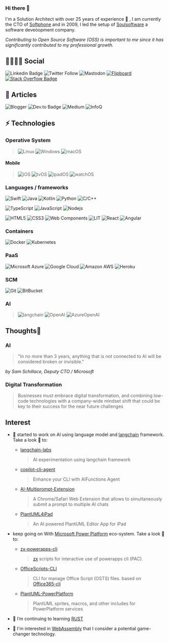 ### Hi there 👋

I'm a Solution Architect with over 25 years of experience 💪 , I am currently the CTO of [Softphone](http://www.softphone.it) and in 2009, I led the setup of [Soulsoftware](https://www.soulsoftware.it) a software deveòopment company.

_Contributing to Open Source Software (OSS) is important to me since it has significantly contributed to my professional growth._


## 👩‍👩‍👦‍👦 Social

![Linkedin Badge](https://img.shields.io/badge/-Linked%20In-blue?style=flat-square&logo=Linkedin&logoColor=white&link=https://www.linkedin.com/in/bartolomeosorrentino/)
![Twitter Follow](https://img.shields.io/twitter/follow/bsorrentinoJ?label=twitter)
![Mastodon](https://img.shields.io/badge/-Mastodon-blue?style=social&logo=mastodon&link=https://mastodon.world/@bsorrentino)
[![Flipboard](https://img.shields.io/badge/-Flipboard-red?style=social&logo=Flipboard)](https://flipboard.com/@bsorrentino?from=share&utm_source=flipboard&utm_medium=curator_share)
[![Stack Overflow Badge](https://img.shields.io/badge/-Stack%20Overflow-gray?style=social&logo=stackoverflow)](https://stackoverflow.com/users/521197/bsorrentino)


## 📜 Articles
![Blogger](https://img.shields.io/badge/-Blogger-orange?style=flat-square&logo=blogger&labelColor=E0E0E0&https://soulsoftware-bsc.blogspot.com/)
![Dev.to Badge](https://img.shields.io/badge/-Dev.To-gray?style=flat-square&logo=dev.to&link=https://dev.to/bsorrentino)
![Medium](https://img.shields.io/badge/-Medium-black?logo=medium&link=https://medium.com/@bsorrentino)
![InfoQ](https://img.shields.io/badge/-InfoQ-blue?logo=infoq&link=https://www.infoq.com/profile/Bartolomeo-Sorrentino.1/)

## ⚡ Technologies

### Operative System
>![Linux](https://img.shields.io/badge/Linux-black?style=flat-square&logo=linux&&logoColor=white)
![Windows](https://img.shields.io/badge/Windows-black?style=flat-square&logo=windows&logoColor=blue)
![macOS](https://img.shields.io/badge/macOS-black?style=flat-square&logo=macos&logoColor=white)


#### Mobile

> ![iOS](https://img.shields.io/badge/iPhone-black?style=flat-square&logo=ios&&logoColor=white)
![tvOS](https://img.shields.io/badge/tvOS-black?style=flat-square&logo=tvos&logoColor=black)
![ipadOS](https://img.shields.io/badge/ipadOS-black?style=flat-square&logo=ipados&logoColor=black)
![watchOS](https://img.shields.io/badge/watchOS-black?style=flat-square&logo=watchos&logoColor=black)


### Languages / frameworks

![Swift](https://img.shields.io/badge/-Swift-FA7343?style=flat-square&logoColor=white&logo=Swift)
![Java](https://img.shields.io/badge/-java-black?style=flat-square&logo=openjdk&logoColor=white)
![Kotlin](https://img.shields.io/badge/-Kotlin-0095D5?style=flat-square&logoColor=white&logo=kotlin)
![Python](https://img.shields.io/badge/-Python-blue?style=flat-square&logoColor=cyan&logo=python)
![C/C++](https://img.shields.io/badge/-C++-00599C?style=flat-square&logo=c)


![TypeScript](https://img.shields.io/badge/-TypeScript-007ACC?style=flat-square&logo=typescript&logoColor=black)
![JavaScript](https://img.shields.io/badge/-JavaScript-black?style=flat-square&logo=javascript)
![Nodejs](https://img.shields.io/badge/-Nodejs-339933?style=flat&logoColor=white&logo=Node.js)


![HTML5](https://img.shields.io/badge/-HTML5-E34F26?style=flat-square&logo=html5&logoColor=white)
![CSS3](https://img.shields.io/badge/-CSS3-1572B6?style=flat-square&logo=css3)
![Web Components](https://img.shields.io/badge/-Web%20Components-29ABE2?style=flat-square&logo=webcomponents.org&logoColor=white)
![LIT](https://img.shields.io/badge/Lit-324FFF?logo=Lit&logoColor=white)
![React](https://img.shields.io/badge/React-20232A?logo=react&logoColor=61DAFB)
![Angular](https://img.shields.io/badge/Angular-DD0031?logo=angular&logoColor=white)


### Containers

![Docker](https://img.shields.io/badge/-Docker-black?style=flat-square&logo=docker)
![Kubernetes](https://img.shields.io/badge/-Kubernetes-black?style=flat-square&logo=Kubernetes)

### PaaS

![Microsoft Azure](https://img.shields.io/badge/Microsoft%20Azure-232F7E?style=flat-square&logo=microsoft-azure)
![Google Cloud](https://img.shields.io/badge/Google%20Cloud-black?style=flat-square&logo=google-cloud)
![Amazon AWS](https://img.shields.io/badge/Amazon%20AWS-232F3E?style=flat-square&logo=amazon-aws)
![Heroku](https://img.shields.io/badge/-Heroku-430098?style=flat-square&logo=heroku)

### SCM

![Git](https://img.shields.io/badge/-Git-black?style=flat-square&logo=git)
![BitBucket](https://img.shields.io/badge/-BitBucket-darkblue?style=flat-square&logo=bitbucket)

### AI

> ![langchain](https://img.shields.io/badge/-Langchain-gray?logo=langchain&link=https://python.langchain.com/docs/get_started/introduction)
![OpenAI](https://img.shields.io/badge/-OpenAI-black?logo=openai&link=https://openai.com)
![AzureOpenAI](https://img.shields.io/badge/-AzureOpenAI-black?logo=microsoft-azure&link=https://azure.microsoft.com/en-us/products/ai-services/openai-service)


## Thoughts🤔

### AI
> "In no more than 3 years, anything that is not connected to AI will be considered broken or invisible." 

_by Sam Schillace, Deputy CTO / Microsoft_
 
### Digital Transformation 

> Businesses must embrace digital transformation, and combining low-code technologies with a company-wide mindset shift that could be key to their success for  the near future challenges


## Interest

- 🧠 started to work on AI using language model and [langchain] framework. Take a look 👀 to:
   - [langchain-labs]
      > AI experimentation using langchain framework
   - [copilot-cli-agent] 
      > Enhance your CLI with AIFunctions Agent
   - [AI-Multiprompt-Extension]
      > A Chrome/Safari Web Extension that allows to simultaneously submit a prompt to multiple AI chats
   - [PlantUML4iPad]
      > An AI powered PlantUML Editor App for iPad
- keep going on With [Microsoft Power Platform] eco-system. Take a look 👀 to:
    - [zx-powerapps-cli]
       > [zx] scripts for interactive use of powerapps cli (PAC).
    - [OfficeScripts-CLI]
       > CLI for manage Office Script (OSTS) files. based on [Office365-cli][m365]
    - [PlantUML-PowerPlatform]
      > PlantUML sprites, macros, and other includes for PowerPlatform services
   
- 🌱 I’m continuing to learning [RUST]
- 👀 I'm interested in [WebAssembly] that I consider a potential game-changer technology.

<!--
**bsorrentino/bsorrentino** is a ✨ _special_ ✨ repository because its `README.md` (this file) appears on your GitHub profile.

Here are some ideas to get you started:

- 🔭 I’m currently working on ...
- 🌱 I’m currently learning ...
- 👯 I’m looking to collaborate on ...
- 🤔 I’m looking for help with ...
- 💬 Ask me about ...
- 📫 How to reach me: ...
- 😄 Pronouns: ...
- ⚡ Fun fact: ...
-->

[RUST]: https://rustwasm.github.io
[WebAssembly]: https://webassembly.org
[Microsoft Power Platform]: https://powerplatform.microsoft.com/en-us/
[langchain]: https://docs.langchain.com/docs/
[zx-powerapps-cli]: https://www.npmjs.com/package/@bsorrentino
[langchain-labs]: https://github.com/bsorrentino/langchain-labs
[copilot-cli-agent]: https://github.com/bsorrentino/copilot-cli-agent
[zx]: https://www.npmjs.com/package/zx
[AI-MultiPrompt-Extension]: https://github.com/bsorrentino/AI-MultiPrompt-Extension
[PlantUML4iPad]: https://github.com/bsorrentino/PlantUML4iPad
[OfficeScripts-CLI]: https://github.com/bsorrentino/OfficeScripts-CLI
[m365]: https://pnp.github.io/cli-microsoft365/
[PlantUML-PowerPlatform]: https://github.com/bsorrentino/PlantUML-PowerPlatform
